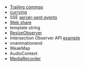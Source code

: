 - [Trailing commas](https://developer.mozilla.org/en-US/docs/Web/JavaScript/Reference/Trailing_commas)
- [currying](https://blog.logrocket.com/understanding-javascript-currying/)
- SSE [server-sent events](https://developer.mozilla.org/en-US/docs/Web/API/Server-sent_events/Using_server-sent_events)
- [Web share](https://web.dev/web-share/)
- template string
- [ResizeObserver](https://developer.mozilla.org/en-US/docs/Web/API/ResizeObserver)
- Intersection Observer API [example](https://dev.to/anxinyang/easy-lazy-loading-with-react-intersection-observer-api-1dll)
- onanimationend
- WeakMap
- AudioContext
- [MediaRecorder](https://developer.mozilla.org/en-US/docs/Web/API/MediaRecorder)